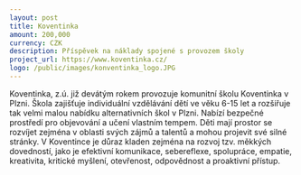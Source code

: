 ```yaml
---
layout: post
title: Koventinka
amount: 200,000
currency: CZK
description: Příspěvek na náklady spojené s provozem školy
project_url: https://www.koventinka.cz/
logo: /public/images/konventinka_logo.JPG
---
```

Koventinka, z.ú. již devátým rokem provozuje komunitní školu Koventinka v Plzni. Škola zajišťuje individuální vzdělávání dětí ve věku 6-15 let a rozšiřuje tak velmi malou nabídku alternativních škol v Plzni. Nabízí bezpečné prostředí pro objevování a učení
vlastním tempem. Děti mají prostor se rozvíjet zejména v oblasti svých zájmů a talentů a mohou projevit své silné stránky. V Koventince je důraz kladen zejména na rozvoj tzv. měkkých dovedností, jako je efektivní komunikace, sebereflexe,
spolupráce, empatie, kreativita, kritické myšlení, otevřenost, odpovědnost a proaktivní přístup.

